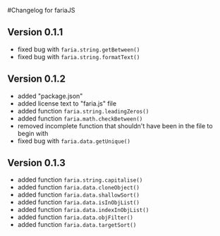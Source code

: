 #Changelog for fariaJS

## Version 0.1.1
 * fixed bug with `faria.string.getBetween()`
 * fixed bug with `faria.string.formatText()`

## Version 0.1.2
 * added "package.json"
 * added license text to "faria.js" file
 * added function `faria.string.leadingZeros()`
 * added function `faria.math.checkBetween()`
 * removed incomplete function that shouldn't have been in the file to begin with
 * fixed bug with `faria.data.getUnique()`

## Version 0.1.3
 * added function `faria.string.capitalise()`
 * added function `faria.data.cloneObject()`
 * added function `faria.data.shallowSort()`
 * added function `faria.data.isInObjList()`
 * added function `faria.data.indexInObjList()`
 * added function `faria.data.objFilter()`
 * added function `faria.data.targetSort()`
